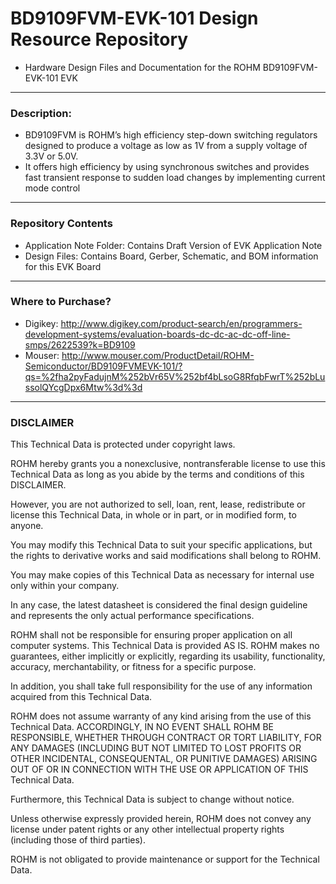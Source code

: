 # BD9109FVM-EVK-101 Design Resource Repository
* Hardware Design Files and Documentation for the ROHM BD9109FVM-EVK-101 EVK

----
### Description: 
* BD9109FVM is ROHM’s high efficiency step-down switching regulators designed to produce a voltage as low as 1V from a supply voltage of 3.3V or 5.0V. 
* It offers high efficiency by using synchronous switches and provides fast transient response to sudden load changes by implementing current mode control

----
### Repository Contents
* Application Note Folder: Contains Draft Version of EVK Application Note
* Design Files: Contains Board, Gerber, Schematic, and BOM information for this EVK Board

----
### Where to Purchase?
* Digikey: http://www.digikey.com/product-search/en/programmers-development-systems/evaluation-boards-dc-dc-ac-dc-off-line-smps/2622539?k=BD9109 
* Mouser: http://www.mouser.com/ProductDetail/ROHM-Semiconductor/BD9109FVMEVK-101/?qs=%2fha2pyFadujnM%252bVr65V%252bf4bLsoG8RfqbFwrT%252bLussolQYcgDpx6Mtw%3d%3d 

----
### DISCLAIMER
This Technical Data is protected under copyright laws.

ROHM hereby grants you a nonexclusive, nontransferable license to use this Technical Data 
as long as you abide by the terms and conditions of this DISCLAIMER. 

However, you are not authorized to sell, loan, rent, lease, redistribute or license this Technical Data, 
in whole or in part, or in modified form, to anyone.

You may modify this Technical Data to suit your specific applications, 
but the rights to derivative works and said modifications shall belong to ROHM. 

You may make copies of this Technical Data as necessary for internal use only within your company.

In any case, the latest datasheet is considered the final design guideline and represents 
the only actual performance specifications.

ROHM shall not be responsible for ensuring proper application on all computer systems.
This Technical Data is provided AS IS. ROHM makes no guarantees, either implicitly or explicitly, 
regarding its usability, functionality, accuracy, merchantability, or fitness for a specific purpose.

In addition, you shall take full responsibility for the use of any information acquired from this Technical Data. 

ROHM does not assume warranty of any kind arising from the use of this Technical Data. ACCORDINGLY, 
IN NO EVENT SHALL ROHM BE RESPONSIBLE, WHETHER THROUGH CONTRACT OR TORT LIABILITY, 
FOR ANY DAMAGES (INCLUDING BUT NOT LIMITED TO LOST PROFITS OR OTHER INCIDENTAL, CONSEQUENTAL, 
OR PUNITIVE DAMAGES) ARISING OUT OF OR IN CONNECTION WITH THE USE OR APPLICATION OF THIS Technical Data.

Furthermore, this Technical Data is subject to change without notice.

Unless otherwise expressly provided herein, ROHM does not convey any license under patent rights 
or any other intellectual property rights (including those of third parties).

ROHM is not obligated to provide maintenance or support for the Technical Data.